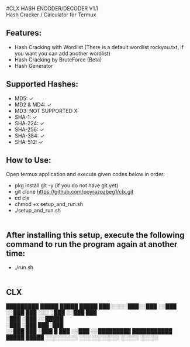 #CLX HASH ENCODER/DECODER V1.1 <br>
Hash Cracker / Calculator  for Termux <br>
## Features: <br>
* Hash Cracking with Wordlist (There is a default wordlist rockyou.txt, if you want you can add another wordlist) <br>
* Hash Cracking by BruteForce (Beta) <br>
* Hash Generator  <br>

## Supported Hashes: <br>
* MD5: ✓ <br>
* MD2 & MD4: ✓ <br>
* MD3: NOT SUPPORTED X <br>
* SHA-1: ✓ <br>
* SHA-224: ✓ <br>
* SHA-256: ✓ <br>
* SHA-384: ✓ <br>
* SHA-512: ✓ <br>

## How to Use: <br>
Open termux application and execute given codes below in order:
* pkg install git -y (if you do not have git yet)
* git clone https://github.com/poyrazozbeg1/clx.git <br>
* cd clx <br>
* chmod +x setup_and_run.sh <br>
* ./setup_and_run.sh <br><br>

## After installing this setup, execute the following command to run the program again at another time: <br>
* ./run.sh <br><br>

## CLX
              
   █████████  █████       █████ █████
  ███░░░░░███░░███       ░░███ ░░███ 
 ███     ░░░  ░███        ░░███ ███  
░███          ░███         ░░█████   
░███          ░███          ███░███  
░░███     ███ ░███      █  ███ ░░███ 
 ░░█████████  ███████████ █████ █████
  ░░░░░░░░░  ░░░░░░░░░░░ ░░░░░ ░░░░░ 
                                     
                                     
                                     

    


